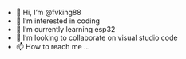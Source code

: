 - 👋 Hi, I’m @fvking88
- 👀 I’m interested in coding
- 🌱 I’m currently learning esp32
- 💞️ I’m looking to collaborate on visual studio code
- 📫 How to reach me ...

<!---
fvking88/fvking88 is a ✨ special ✨ repository because its `README.md` (this file) appears on your GitHub profile.
You can click the Preview link to take a look at your changes.
--->

